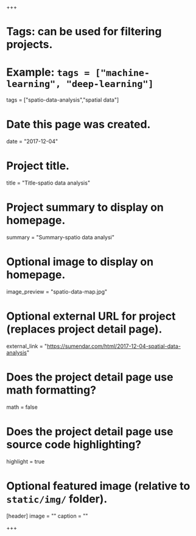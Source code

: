 +++
# Tags: can be used for filtering projects.
# Example: `tags = ["machine-learning", "deep-learning"]`
tags = ["spatio-data-analysis","spatial data"]

# Date this page was created.
date = "2017-12-04"

# Project title.
title = "Title-spatio data analysis"

# Project summary to display on homepage.
summary = "Summary-spatio data analysi"

# Optional image to display on homepage.
image_preview = "spatio-data-map.jpg"

# Optional external URL for project (replaces project detail page).
external_link = "https://sumendar.com/html/2017-12-04-spatial-data-analysis"

# Does the project detail page use math formatting?
math = false

# Does the project detail page use source code highlighting?
highlight = true

# Optional featured image (relative to `static/img/` folder).
[header]
image = ""
caption = ""

+++
